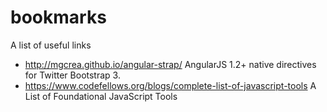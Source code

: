 bookmarks
=========

A list of useful links

* http://mgcrea.github.io/angular-strap/ AngularJS 1.2+ native directives for Twitter Bootstrap 3.
* https://www.codefellows.org/blogs/complete-list-of-javascript-tools A List of Foundational JavaScript Tools
